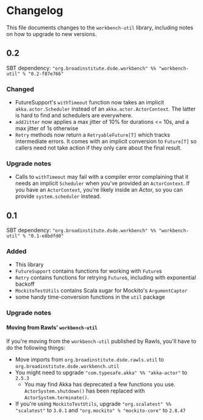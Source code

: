 # Changelog

This file documents changes to the `workbench-util` library, including notes on how to upgrade to new versions.

## 0.2

SBT dependency: `"org.broadinstitute.dsde.workbench" %% "workbench-util" % "0.2-f87e766"`

### Changed

- FutureSupport's `withTimeout` function now takes an implicit `akka.actor.Scheduler` instead of an `akka.actor.ActorContext`. The latter is hard to find and schedulers are everywhere.
- `addJitter` now applies a max jitter of 10% for durations <= 10s, and a max jitter of 1s otherwise
- `Retry` methods now return a `RetryableFuture[T]` which tracks intermediate errors. It comes with an implicit conversion to `Future[T]` so callers need not take action if they only care about the final result.

### Upgrade notes

- Calls to `withTimeout` may fail with a compiler error complaining that it needs an implicit `Scheduler` when you've provided an `ActorContext`. If you have an `ActorContext`, you're likely inside an Actor, so you can provide `system.scheduler` instead.

## 0.1

SBT dependency: `"org.broadinstitute.dsde.workbench" %% "workbench-util" % "0.1-e8bdfd0"`

### Added

- This library
- `FutureSupport` contains functions for working with `Future`s
- `Retry` contains functions for retrying `Future`s, including with exponential backoff
- `MockitoTestUtils` contains Scala sugar for Mockito's `ArgumentCaptor`
- some handy time-conversion functions in the `util` package

### Upgrade notes

#### Moving from Rawls' `workbench-util`

If you're moving from the `workbench-util` published by Rawls, you'll have to do the following things:

- Move imports from `org.broadinstitute.dsde.rawls.util` to `org.broadinstitute.dsde.workbench.util`
- You might need to upgrade `"com.typesafe.akka" %% "akka-actor"` to `2.5.3`
    - You may find Akka has deprecated a few functions you use. `ActorSystem.shutdown()` has been replaced with `ActorSystem.terminate()`.
- If you're using `MockitoTestUtils`, upgrade `"org.scalatest" %% "scalatest"` to `3.0.1` and `"org.mockito" % "mockito-core"` to `2.8.47`
